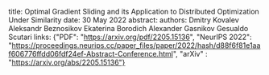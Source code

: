 title: Optimal Gradient Sliding and its Application to Distributed Optimization Under Similarity
date: 30 May 2022
abstract: 
authors:        Dmitry Kovalev
                Aleksandr Beznosikov
                Ekaterina Borodich
                Alexander Gasnikov
                Gesualdo Scutari
links: {"PDF": "https://arxiv.org/pdf/2205.15136", "NeurIPS 2022": "https://proceedings.neurips.cc/paper_files/paper/2022/hash/d88f6f81e1aaf606776ffdd06fdf24ef-Abstract-Conference.html", "arXiv" : "https://arxiv.org/abs/2205.15136"}